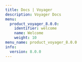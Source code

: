 ```yaml
---
title: Docs | Voyager
description: Voyager Docs
menu:
  product_voyager_8.0.0:
    identifier: welcome
    name: Welcome
    weight: 10
menu_name: product_voyager_8.0.0
info:
  version: 8.0.0
---
```


